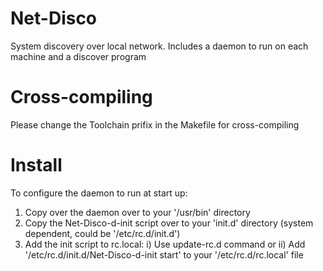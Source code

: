 # Net-Disco
System discovery over local network. Includes a daemon to run on each machine and a discover program

# Cross-compiling
Please change the Toolchain prifix in the Makefile for cross-compiling

# Install
To configure the daemon to run at start up:
1) Copy over the daemon over to your '/usr/bin' directory
2) Copy the Net-Disco-d-init script over to your 'init.d' directory (system dependent, could be '/etc/rc.d/init.d')
3) Add the init script to rc.local:
	i) Use update-rc.d command
		or
	ii) Add '/etc/rc.d/init.d/Net-Disco-d-init start' to your '/etc/rc.d/rc.local' file